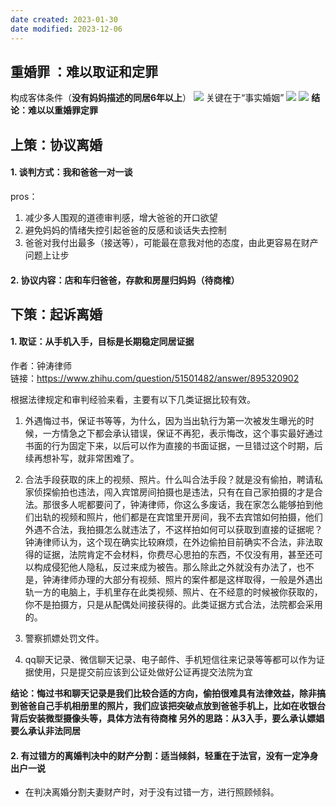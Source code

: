 ```yaml
---
date created: 2023-01-30
date modified: 2023-12-06
---
```

## 重婚罪 ：难以取证和定罪
构成客体条件（**没有妈妈描述的同居6年以上**）
![](z-source/Pasted%20image%2020230130143645.png)
关键在于“事实婚姻”
![](z-source/Pasted%20image%2020230130144014.png)
![](z-source/Pasted%20image%2020230130144431.png)
**结论：难以以重婚罪定罪**

## 上策：协议离婚

#### 1. 谈判方式：我和爸爸一对一谈
  pros：
  1. 减少多人围观的道德审判感，增大爸爸的开口欲望 
  2. 避免妈妈的情绪失控引起爸爸的反感和谈话失去控制 
  3. 爸爸对我付出最多（接送等），可能最在意我对他的态度，由此更容易在财产问题上让步
#### 2. 协议内容：店和车归爸爸，存款和房屋归妈妈（待商榷）
## 下策：起诉离婚

#### 1. 取证：从手机入手，目标是长期稳定同居证据
作者：钟涛律师  
链接：https://www.zhihu.com/question/51501482/answer/895320902    

根据法律规定和审判经验来看，主要有以下几类证据比较有效。  
1. 外遇悔过书，保证书等等，为什么，因为当出轨行为第一次被发生曝光的时候，一方情急之下都会承认错误，保证不再犯，表示悔改，这个事实最好通过书面的行为固定下来，以后可以作为直接的书面证据，一旦错过这个时期，后续再想补写，就非常困难了。  
2. 合法手段获取的床上的视频、照片。什么叫合法手段？就是没有偷拍，聘请私家侦探偷拍也违法，闯入宾馆房间拍摄也是违法，只有在自己家拍摄的才是合法。那很多人呢都要问了，钟涛律师，你这么多废话，我在家怎么能够拍到他们出轨的视频和照片，他们都是在宾馆里开房间，我不去宾馆如何拍摄，他们外遇不合法，我拍摄怎么就违法了，不这样拍如何可以获取到直接的证据呢？  
  钟涛律师认为，这个现在确实比较麻烦，在外边偷拍目前确实不合法，非法取得的证据，法院肯定不会材料，你费尽心思拍的东西，不仅没有用，甚至还可以构成侵犯他人隐私，反过来成为被告。那么除此之外就没有办法了，也不是，钟涛律师办理的大部分有视频、照片的案件都是这样取得，一般是外遇出轨一方的电脑上，手机里存在此类视频、照片、在不经意的时候被你获取的，你不是拍摄方，只是从配偶处间接获得的。此类证据方式合法，法院都会采用的。  
  
3. 警察抓嫖处罚文件。  
4. qq聊天记录、微信聊天记录、电子邮件、手机短信往来记录等等都可以作为证据使用，只是提交前应该到公证处做好公证再提交法院为宜

**结论：悔过书和聊天记录是我们比较合适的方向，偷拍很难具有法律效益，除非搞到爸爸自己手机相册里的照片，我们应该把突破点放到爸爸手机上，比如在收银台背后安装微型摄像头等，具体方法有待商榷
另外的思路：从3入手，要么承认嫖娼要么承认非法同居**
#### 2. 有过错方的离婚判决中的财产分割：适当倾斜，轻重在于法官，没有一定净身出户一说
+ 在判决离婚分割夫妻财产时，对于没有过错一方，进行照顾倾斜。




